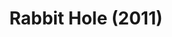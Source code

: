---
layout: productions
title: Rabbit Hole (2011)
image: 
image_credit: 
image_alt:
image_caption:
category: 
details:
  Theatre: Theatre Jacksonville
cast:
  Howie: Michael Lipp
crew:
external_links:
---